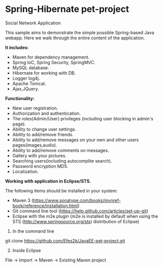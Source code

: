 # Spring-Hibernate pet-project
Social Network Application

This sample aims to demonstrate the simple possible Spring-based Java webapp.
Here we walk through the entire content of the application.

**It includes:**

- Maven for dependency management.
- Spring IoC, Spring Security, SpringMVC.
- MySQL database.
- Hibernate for working with DB.
- Logger log4j.
- Apache Tomcat.
- Ajax,JQuery.

**Functionality:**

- New user registration.
- Authorization and authentication.
- The roles(Admin/User) privileges (including user blocking in admin's page).
- Ability to change user settings.
- Ability to add/remove friends.
- Ability to add/remove messages on your own and other users pages(images,audio).
- Ability to add/remove comments on messages.
- Gallery with your pictures.
- Searching users(including autocomplite search).
- Password encryption MD5.
- Localization.

**Working with application in Eclipse/STS.**

The following items should be installed in your system:
- Maven 3 (https://www.sonatype.com/books/mvnref-book/reference/installation.html)
- Git command line tool (https://help.github.com/articles/set-up-git)
- Eclipse with the m2e plugin (m2e is installed by default when using the STS 
       (http://www.springsource.org/sts) distribution of Eclipse)


1) In the command line

git clone https://github.com/Efes2k/JavaEE-pet-project.git

2) Inside Eclipse

File -> Import -> Maven -> Existing Maven project

